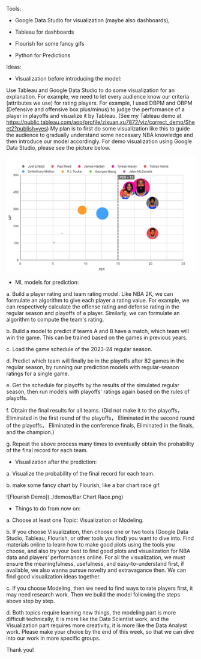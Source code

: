 Tools: 

* Google Data Studio for visualization (maybe also dashboards),

* Tableau for dashboards

* Flourish for some fancy gifs

* Python for Predictions


Ideas: 

* Visualization before introducing the model:

Use Tableau and Google Data Studio to do some visualization for an explanation. For example, we need to let every audience know our criteria (attributes we use) for rating players. For example, I used DBPM and OBPM (Defensive and offensive box plus/minus) to judge the performance of a player in playoffs and visualize it by Tableau. (See my Tableau demo at https://public.tableau.com/app/profile/zixuan.xu7872/viz/correct_demo/Sheet2?publish=yes) My plan is to first do some visualization like this to guide the audience to gradually understand some necessary NBA knowledge and then introduce our model accordingly.
For demo visualization using Google Data Studio, please see the picture below.


![Google Data Studio Demo](../demos/PHI_23_playoffs_performances.png)


* ML models for prediction:

a. Build a player rating and team rating model. Like NBA 2K, we can formulate an algorithm to give each player a rating value. For example, we can respectively calculate the offense rating and defense rating in the regular season and playoffs of a player. Similarly, we can formulate an algorithm to compute the team's rating.

b. Build a model to predict if teams A and B have a match, which team will win the game. This can be trained based on the games in previous years.

c. Load the game schedule of the 2023-24 regular season.

d. Predict which team will finally be in the playoffs after 82 games in the regular season, by running our prediction models with regular-season ratings for a single game.

e. Get the schedule for playoffs by the results of the simulated regular season, then run models with playoffs' ratings again based on the rules of playoffs.

f. Obtain the final results for all teams. (Did not make it to the playoffs， Eliminated in the first round of the playoffs， Eliminated in the second round of the playoffs， Eliminated in the conference finals, Eliminated in the finals, and the champion.) 

g. Repeat the above process many times to eventually obtain the probability of the final record for each team.


* Visualization after the prediction:

a. Visualize the probability of the final record for each team.

b. make some fancy chart by Flourish, like a bar chart race gif.

![Flourish Demo](../demos/Bar Chart Race.png)

* Things to do from now on:

a. Choose at least one Topic: Visualization or Modeling.

b. If you choose Visualization, then choose one or two tools (Google Data Studio, Tableau, Flourish, or other tools you find) you want to dive into. Find materials online to learn how to make good plots using the tools you choose, and also try your best to find good plots and visualization for NBA data and players' performances online. For all the visualization, we must ensure the meaningfulness, usefulness, and easy-to-understand first, if available, we also wanna pursue novelty and extravagance then. We can find good visualization ideas together. 

c. If you choose Modeling, then we need to find ways to rate players first, it may need research work. Then we build the model following the steps above step by step.

d. Both topics require learning new things, the modeling part is more difficult technically, it is more like the Data Scientist work, and the Visualization part requires more creativity,  it is more like the Data Analyst work. Please make your choice by the end of this week, so that we can dive into our work in more specific groups. 

Thank you!











